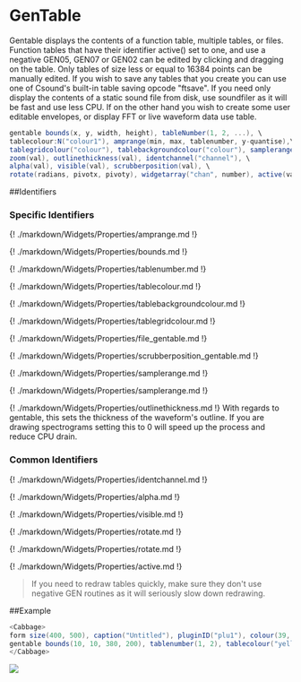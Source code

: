 # GenTable

Gentable displays the contents of a function table, multiple tables, or files. Function tables that have their identifier active() set to one, and use a negative GEN05, GEN07 or GEN02 can be edited by clicking and dragging on the table. Only tables of size less or equal to 16384 points can be manually edited. If you wish to save any tables that you create you can use one of Csound's built-in table saving opcode "ftsave". If you need only display the contents of a static sound file from disk, use soundfiler as it will be fast and use less CPU. If on the other hand you wish to create some user editable envelopes, or display FFT or live waveform data use table. 


```csharp
gentable bounds(x, y, width, height), tableNumber(1, 2, ...), \
tablecolour:N("colour1"), amprange(min, max, tablenumber, y-quantise),\
tablegridcolour("colour"), tablebackgroundcolour("colour"), samplerange(min, max),\
zoom(val), outlinethickness(val), identchannel("channel"), \
alpha(val), visible(val), scrubberposition(val), \
rotate(radians, pivotx, pivoty), widgetarray("chan", number), active(val)
```
<!--(End of syntax)/-->

##Identifiers

### Specific Identifiers

{! ./markdown/Widgets/Properties/amprange.md !} 

{! ./markdown/Widgets/Properties/bounds.md !} 

{! ./markdown/Widgets/Properties/tablenumber.md !} 

{! ./markdown/Widgets/Properties/tablecolour.md !} 

{! ./markdown/Widgets/Properties/tablebackgroundcolour.md !} 

{! ./markdown/Widgets/Properties/tablegridcolour.md !} 

{! ./markdown/Widgets/Properties/file_gentable.md !} 

{! ./markdown/Widgets/Properties/scrubberposition_gentable.md !} 

{! ./markdown/Widgets/Properties/samplerange.md !} 

{! ./markdown/Widgets/Properties/samplerange.md !} 

{! ./markdown/Widgets/Properties/outlinethickness.md !}  With regards to gentable, this sets the thickness of the waveform's outline. If you are drawing spectrograms setting this to 0 will speed up the process and reduce CPU drain. 

### Common Identifiers

{! ./markdown/Widgets/Properties/identchannel.md !} 

{! ./markdown/Widgets/Properties/alpha.md !} 

{! ./markdown/Widgets/Properties/visible.md !} 

{! ./markdown/Widgets/Properties/rotate.md !} 

{! ./markdown/Widgets/Properties/rotate.md !} 

{! ./markdown/Widgets/Properties/active.md !} 
<!--(End of identifiers)/-->

>If you need to redraw tables quickly, make sure they don't use negative GEN routines as it will seriously slow down redrawing. 

##Example

```csharp
<Cabbage>
form size(400, 500), caption("Untitled"), pluginID("plu1"), colour(39, 40, 34)
gentable bounds(10, 10, 380, 200), tablenumber(1, 2), tablecolour("yellow", "red"), tablegridcolour(60, 60,60)
</Cabbage>
```
![](../images/gentableExample.png)